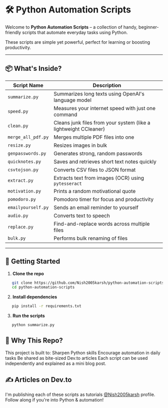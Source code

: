 # 🛠️ Python Automation Scripts

Welcome to **Python Automation Scripts** – a collection of handy, beginner-friendly scripts that automate everyday tasks using Python.

These scripts are simple yet powerful, perfect for learning or boosting productivity.

---

## 📦 What's Inside?

| Script Name          | Description                                                       |
|----------------------|-------------------------------------------------------------------|
| `summarize.py`       | Summarizes long texts using OpenAI's language model               |
| `speed.py`           | Measures your internet speed with just one command                |
| `clean.py`           | Cleans junk files from your system (like a lightweight CCleaner)  |
| `merge_all_pdf.py`   | Merges multiple PDF files into one                                |
| `resize.py`          | Resizes images in bulk                                            |
| `genpasswords.py`    | Generates strong, random passwords                                |
| `quicknotes.py`      | Saves and retrieves short text notes quickly                      |
| `csvtojson.py`       | Converts CSV files to JSON format                                 |
| `extract.py`         | Extracts text from images (OCR) using `pytesseract`               |
| `motivation.py`      | Prints a random motivational quote                                |
| `pomodoro.py`        | Pomodoro timer for focus and productivity                         |
| `emailyourself.py`   | Sends an email reminder to yourself                               |
| `audio.py`           | Converts text to speech                                           |
| `replace.py`         | Find-and-replace words across multiple files                      |
| `bulk.py`            | Performs bulk renaming of files                                   |

---

## 🚀 Getting Started

1. **Clone the repo**
```bash
   git clone https://github.com/Nish2005karsh/python-automation-scripts.git
   cd python-automation-scripts
```
2. **Install dependencies**
```bash
   pip install -r requirements.txt
```
3. **Run the scripts**
```bash
   python summarize.py
```

## 🧠 Why This Repo?
This project is built to:
Sharpen Python skills
Encourage automation in daily tasks
Be shared as bite-sized Dev.to articles
Each script can be used independently and explained as a mini blog post.

## ✍️ Articles on Dev.to
I'm publishing each of these scripts as tutorials [@Nish2005karsh](https://dev.to/nish2005karsh) profile. Follow along if you're into Python & automation!
